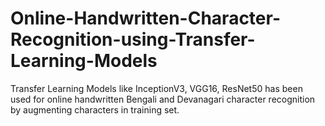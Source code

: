 # Online-Handwritten-Character-Recognition-using-Transfer-Learning-Models
Transfer Learning Models like InceptionV3, VGG16, ResNet50 has been used for online handwritten Bengali and Devanagari character recognition by augmenting characters in training set.
